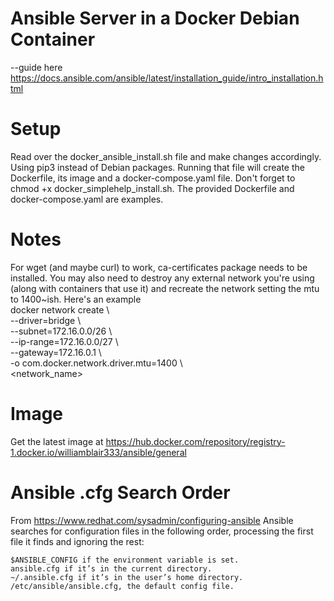 # Ansible Server in a Docker Debian Container

--guide here https://docs.ansible.com/ansible/latest/installation_guide/intro_installation.html

# Setup 
Read over the docker_ansible_install.sh file and make changes accordingly.  Using pip3 instead of Debian packages.  Running that file will create the Dockerfile, its image and a docker-compose.yaml file.  Don't forget to chmod +x docker_simplehelp_install.sh. The provided Dockerfile and docker-compose.yaml are examples.

# Notes 
For wget (and maybe curl) to work, ca-certificates package needs to be installed.  You may also need to destroy any external network you're using (along with containers that use it) and recreate the network setting the mtu to 1400~ish.  Here's an example  
    docker network create \\  
        --driver=bridge \\  
        --subnet=172.16.0.0/26 \\  
        --ip-range=172.16.0.0/27 \\  
        --gateway=172.16.0.1 \\  
        -o com.docker.network.driver.mtu=1400 \\  
        <network_name>  
  
# Image
Get the latest image at https://hub.docker.com/repository/registry-1.docker.io/williamblair333/ansible/general

# Ansible .cfg Search Order
From https://www.redhat.com/sysadmin/configuring-ansible
Ansible searches for configuration files in the following order, processing the first file it finds and ignoring the rest:

    $ANSIBLE_CONFIG if the environment variable is set.
    ansible.cfg if it’s in the current directory.
    ~/.ansible.cfg if it’s in the user’s home directory.
    /etc/ansible/ansible.cfg, the default config file.
